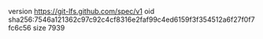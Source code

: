 version https://git-lfs.github.com/spec/v1
oid sha256:7546a121362c97c92c4cf8316e2faf99c4ed6159f3f354512a6f27f0f7fc6c56
size 7939
